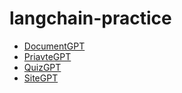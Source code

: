# langchain-practice

- [DocumentGPT](/GPT%20practices)
- [PriavteGPT](/GPT_practices)
- [QuizGPT](/GPT_practices)
- [SiteGPT](/GPT_practices)